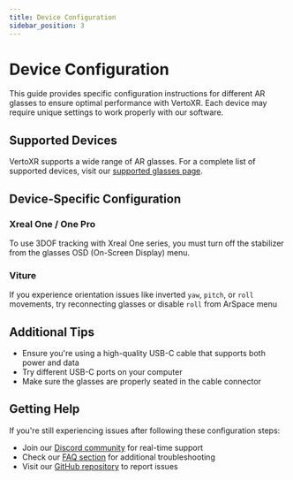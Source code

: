 ```yaml
---
title: Device Configuration
sidebar_position: 3
---
```


# Device Configuration

This guide provides specific configuration instructions for different AR glasses to ensure optimal performance with VertoXR. Each device may require unique settings to work properly with our software.

## Supported Devices

VertoXR supports a wide range of AR glasses. For a complete list of supported devices, visit our [supported glasses page](https://vertoxr.com/#supported-glasses).

## Device-Specific Configuration

### Xreal One / One Pro

To use 3DOF tracking with Xreal One series, you must turn off the stabilizer from the glasses OSD (On-Screen Display) menu.

### Viture

If you experience orientation issues like inverted `yaw`, `pitch`, or `roll` movements, try reconnecting glasses or disable `roll` from ArSpace menu

## Additional Tips

- Ensure you're using a high-quality USB-C cable that supports both power and data
- Try different USB-C ports on your computer
- Make sure the glasses are properly seated in the cable connector

## Getting Help

If you're still experiencing issues after following these configuration steps:

- Join our [Discord community](https://discord.gg/pmAErJmGk5) for real-time support
- Check our [FAQ section](./faq) for additional troubleshooting
- Visit our [GitHub repository](https://github.com/rohitsangwan01/Verto_XR) to report issues
